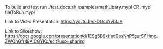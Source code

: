 To build and test run 
     ./test_docs.sh examples/mathLibary.mypl
OR
    .mypl fileToRun.mypl


Link to Video Presentation: 
    https://youtu.be/-DOcoVvbfJA

Link to Slideshow: 
    https://docs.google.com/presentation/d/1ESg5B9xHsd0esNnP5gurSi1Hmx_ZWOhGfr49AlCGYKc/edit?usp=sharing
